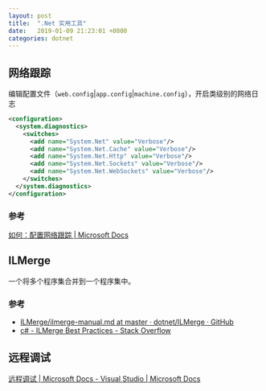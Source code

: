 ```yaml
---
layout: post
title:  ".Net 实用工具"
date:   2019-01-09 21:23:01 +0800
categories: dotnet
---
```


## 网络跟踪

编辑配置文件（`web.config`&#124;`app.config`&#124;`machine.config`），开启类级别的网络日志

```xml
<configuration>  
  <system.diagnostics> 
    <switches>  
      <add name="System.Net" value="Verbose"/>  
      <add name="System.Net.Cache" value="Verbose"/>  
      <add name="System.Net.Http" value="Verbose"/>  
      <add name="System.Net.Sockets" value="Verbose"/>  
      <add name="System.Net.WebSockets" value="Verbose"/>  
    </switches>  
  </system.diagnostics>  
</configuration>  
```
### 参考
[如何：配置网络跟踪 &#124; Microsoft Docs](https://docs.microsoft.com/zh-cn/dotnet/framework/network-programming/how-to-configure-network-tracing)

## ILMerge
一个将多个程序集合并到一个程序集中。
### 参考
* [ILMerge/ilmerge-manual.md at master · dotnet/ILMerge · GitHub](https://github.com/dotnet/ILMerge/blob/master/ilmerge-manual.md)
* [c# - ILMerge Best Practices - Stack Overflow](https://stackoverflow.com/q/9376)

## 远程调试

[远程调试 &#124; Microsoft Docs - Visual Studio &#124; Microsoft Docs](https://docs.microsoft.com/zh-cn/visualstudio/debugger/remote-debugging?view=vs-2015)
